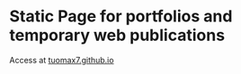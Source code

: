 # Static Page for portfolios and temporary web publications

Access at [tuomax7.github.io](https://tuomax7.github.io./)
